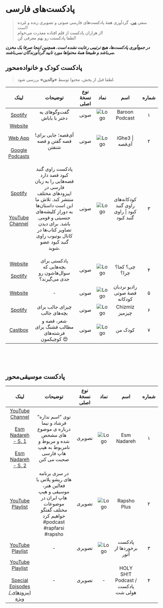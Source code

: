 # پادکست‌های فارسی
> سعی [من](https://twitter.com/alijahsan)، گردآوری همۀ پادکست‌های  فارسی صوتی و تصویری زنده و مُرده است! <br>
از هزاران پادکست از قلم افتاده معذرت می‌خوام!<br>
لطفا پادکستت رو بهم معرفی کن!

***در جمع‌آوری پادکست‌ها، هیچ ترتیبی رعایت نشده است. همچنین اینجا صرفا یک مخزن می‌باشد و طبیعتا همۀ محتواها مورد تایید گردآورندگان نمی‌باشند.***

## پادکست کودک و خانواده‌محور
> لطفا قبل از پخش، محتوا توسط **«والدین»** بررسی شود.

|لینک|توضیحات|نوع نسخۀ اصلی|نماد|اسم|شماره|
|:---:|:---:|:---:|:---:|:---:|:---:|
|[Spotify](https://podcasters.spotify.com/pod/show/baroon?utm_source=podnews.net&utm_medium=web&utm_campaign=podcast-page)|گفت‌وگوهای یه دختر با باباش|صوتی|![Logo](https://github.com/alijahsan/Persian_Podcasts/blob/main/Logo/Kids/Baroon%20Podcast.jpg)|Baroon Podcast|۱|                                                 
|[Website](https://ighe3.com/) <br><br> [Web App](https://app.ighe3.com/)<br><br>[Google Podcasts](https://podcasts.google.com/feed/aHR0cHM6Ly9hbmNob3IuZm0vcy9jZjNkMGQ0L3BvZGNhc3QvcnNz?sa=X&ved=0CAMQ4aUDahgKEwjYy_KcoNCDAxUAAAAAHQAAAAAQggE)|!آی‌قصه؛ جایی برای قصه گفتن و قصه شنفتن|صوتی|![Logo](https://github.com/alijahsan/Persian_Podcasts/blob/main/Logo/Kids/%D8%A2%DB%8C%E2%80%8C%D9%82%D8%B5%D9%87.png)|iGhe3 &#124; آی‌قصه|۲|                                             
|[Spotify](https://podcasters.spotify.com/pod/show/gonbadekabood?utm_source=podnews.net&utm_medium=web&utm_campaign=podcast-page)<br><br><br><br>[YouTube Channel](https://www.youtube.com/@user-qh9wb2gg2m)|<p>پادکست راوی گنبد کبود قصد دارد قصه‌هایی را به زبان فارسی در اپیزودهای مختلف منتشر کند. تلاش ما این است داستان‌ها به دوراز کلیشه‌های جنسیتی و قومی باشد. برای دیدن تصاویر کتاب‌ها در کانال یوتیوب راوی گنبد کبود عضو شوید.</p>|صوتی|![Logo](https://github.com/alijahsan/Persian_Podcasts/blob/main/Logo/Kids/%D8%B1%D8%A7%D9%88%DB%8C%20%DA%AF%D9%86%D8%A8%D8%AF%20%DA%A9%D8%A8%D9%88%D8%AF.jpg)|کودکانه‌های راوی گنبد کبود &#124; راوی گنبد کبود|۳|                                                            
|[Website](https://whatwherewhykids.com/?utm_source=podnews.net&utm_medium=web&utm_campaign=podcast-page)<br><br>[Spotify](https://podcasters.spotify.com/pod/show/what-where-why)|پادکستی برای بچه‌هایی که سوال‌هاشون رو جدی می‌گیرند؟|صوتی|![Logo](https://github.com/alijahsan/Persian_Podcasts/blob/main/Logo/Kids/%DA%86%DB%8C%D8%9F%20%DA%A9%D8%AC%D8%A7%D8%9F%20%DA%86%D8%B1%D8%A7%D8%9F.png)|چی؟ کجا؟ چرا؟|۴|                                                
|[Website](https://entesharat.com/story/)|-|صوتی|![Logo](https://github.com/alijahsan/Persian_Podcasts/blob/main/Logo/Kids/%D8%B1%D8%A7%D8%AF%DB%8C%D9%88%20%D9%86%D8%B1%D8%AF%D8%A8%D8%A7%D9%86%20%D9%82%D8%B5%DB%80%20%D8%B5%D9%88%D8%AA%DB%8C%20%DA%A9%D9%88%D8%AF%DA%A9%D8%A7%D9%86%D9%87.png)|رادیو نردبان قصۀ صوتی کودکانه|۵|                                               
|[Spotify](https://podcasters.spotify.com/pod/show/parham6?utm_source=podnews.net&utm_medium=web&utm_campaign=podcast-page)|چیزای جالب برای بچه‌های جالب|صوتی|![Logo](https://github.com/alijahsan/Persian_Podcasts/blob/main/Logo/Kids/%DA%86%DB%8C%D8%B2%D9%85%DB%8C%D8%B2.jpg)|Chizmiz چیزمیز|۶|                                              
|[Castbox](https://castbox.fm/ch/4638131?utm_source=podnews.net&utm_medium=web&utm_campaign=podcast-page)|شعر، قصه و مطالب قشنگ برای فرشته‌های کوچیکمون 😍|صوتی|![Logo](https://github.com/alijahsan/Persian_Podcasts/blob/main/Logo/Kids/%DA%A9%D9%88%D8%AF%DA%A9%20%D9%85%D9%86.jpg)|کودک من|۷|             


</br>
</br>
</br>


## پادکست موسیقی‌محور

|لینک|توضیحات|نوع نسخۀ اصلی|نماد|اسم|شماره|
|:---:|:---:|:---:|:---:|:---:|:---:|
|[YouTube Channel](https://www.youtube.com/@EsmNadareh)<br><br>[Esm Nadareh - S. 1](https://www.youtube.com/playlist?list=PLfUpSUGrlgYrRbA4Xz4vMGd-PPyl0asp2)<br><br>[Esm Nadareh - S. 2](https://www.youtube.com/playlist?list=PLfUpSUGrlgYpGIeTuYT2iVWzho2sepFhB)| توی "اسم نداره" فرشاد و نیما درباره ی موضوع های مشخص شده و مربوط و نامربوط به هیپ هاپ فارسی صحبت می کنن|تصویری|![Logo](https://github.com/alijahsan/Persian_Podcasts/blob/main/Logo/Hip%20Hop/Esm%20Nadareh.jpg)|Esm Nadareh|۱|                                    
|[YouTube Playlist](https://www.youtube.com/playlist?list=PLH88gtlM5juBzoz8yzQKYNzoLNHXbYdNs)|در سری برنامه های رپشو پلاس با فعالین  هنر، موسیقی و هیپ هاپ ایران در موضوعات مختلف گفتگو خواهیم کرد  #podcast #rapfarsi #rapsho|تصویری|![Logo](https://github.com/alijahsan/Persian_Podcasts/blob/main/Logo/Hip%20Hop/Rapsho%20Plus.png)|Rapsho Plus|۲|
[YouTube Playlist](https://www.youtube.com/playlist?list=PL5OIcIyc3kpcEvcdQnLe45a6CazED0jeY)|-|تصویری|![Logo](https://github.com/alijahsan/Persian_Podcasts/blob/main/Logo/Hip%20Hop/%D9%BE%D8%A7%D8%AF%DA%A9%D8%B3%D8%AA%20%D8%A8%D8%B1%D8%AE%D9%88%D8%B1%D8%AF%D9%87%D8%A7%20%D8%A7%D8%B2%20%D8%A2%D8%AA%D9%88%D8%B1.png)|پادکست برخوردها از آتور|۳|
|[YouTube Playlist](https://youtube.com/playlist?list=PL8mwwlKKMTXwUWDjA2MrIa6UFG-09jbiZ&si=XP_asPqt8F6I1-ZM)<br><br>[Special Episodes / اپیزودهای ویژه](https://youtube.com/playlist?list=PL8mwwlKKMTXxE6ZjWOxX8nVWjvH7aHxTF&si=5yjSrm4q8Sqo5EkX)|-|تصویری|-|HOLY SH!T Podcast / پادکست هولی شت|۴